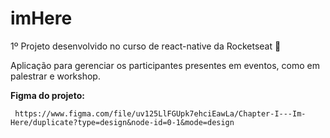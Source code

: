 # imHere
 
1º Projeto desenvolvido no curso de react-native da Rocketseat 🚀

Aplicação para gerenciar os participantes presentes em eventos, como em palestrar e workshop.

**Figma do projeto:**
```
 https://www.figma.com/file/uv125LlFGUpk7ehciEawLa/Chapter-I---Im-Here/duplicate?type=design&node-id=0-1&mode=design 
```